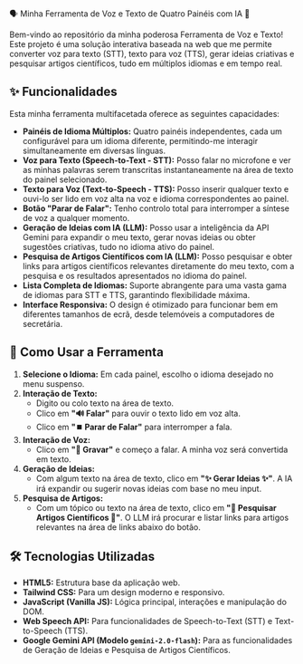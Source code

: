 🗣️ Minha Ferramenta de Voz e Texto de Quatro Painéis com IA 📝

Bem-vindo ao repositório da minha poderosa Ferramenta de Voz e Texto! Este projeto é uma solução interativa baseada na web que me permite converter voz para texto (STT), texto para voz (TTS), gerar ideias criativas e pesquisar artigos científicos, tudo em múltiplos idiomas e em tempo real.

## ✨ Funcionalidades

Esta minha ferramenta multifacetada oferece as seguintes capacidades:

* **Painéis de Idioma Múltiplos:** Quatro painéis independentes, cada um configurável para um idioma diferente, permitindo-me interagir simultaneamente em diversas línguas.
* **Voz para Texto (Speech-to-Text - STT):** Posso falar no microfone e ver as minhas palavras serem transcritas instantaneamente na área de texto do painel selecionado.
* **Texto para Voz (Text-to-Speech - TTS):** Posso inserir qualquer texto e ouvi-lo ser lido em voz alta na voz e idioma correspondentes ao painel.
* **Botão "Parar de Falar":** Tenho controlo total para interromper a síntese de voz a qualquer momento.
* **Geração de Ideias com IA (LLM):** Posso usar a inteligência da API Gemini para expandir o meu texto, gerar novas ideias ou obter sugestões criativas, tudo no idioma ativo do painel.
* **Pesquisa de Artigos Científicos com IA (LLM):** Posso pesquisar e obter links para artigos científicos relevantes diretamente do meu texto, com a pesquisa e os resultados apresentados no idioma do painel.
* **Lista Completa de Idiomas:** Suporte abrangente para uma vasta gama de idiomas para STT e TTS, garantindo flexibilidade máxima.
* **Interface Responsiva:** O design é otimizado para funcionar bem em diferentes tamanhos de ecrã, desde telemóveis a computadores de secretária.

## 🚀 Como Usar a Ferramenta

1.  **Selecione o Idioma:** Em cada painel, escolho o idioma desejado no menu suspenso.
2.  **Interação de Texto:**
    * Digito ou colo texto na área de texto.
    * Clico em **"🔊 Falar"** para ouvir o texto lido em voz alta.
    * Clico em **"⏹️ Parar de Falar"** para interromper a fala.
3.  **Interação de Voz:**
    * Clico em **"🎤 Gravar"** e começo a falar. A minha voz será convertida em texto.
4.  **Geração de Ideias:**
    * Com algum texto na área de texto, clico em **"✨ Gerar Ideias ✨"**. A IA irá expandir ou sugerir novas ideias com base no meu input.
5.  **Pesquisa de Artigos:**
    * Com um tópico ou texto na área de texto, clico em **"🔬 Pesquisar Artigos Científicos 🔬"**. O LLM irá procurar e listar links para artigos relevantes na área de links abaixo do botão.

## 🛠️ Tecnologias Utilizadas

* **HTML5:** Estrutura base da aplicação web.
* **Tailwind CSS:** Para um design moderno e responsivo.
* **JavaScript (Vanilla JS):** Lógica principal, interações e manipulação do DOM.
* **Web Speech API:** Para funcionalidades de Speech-to-Text (STT) e Text-to-Speech (TTS).
* **Google Gemini API (Modelo `gemini-2.0-flash`):** Para as funcionalidades de Geração de Ideias e Pesquisa de Artigos Científicos.